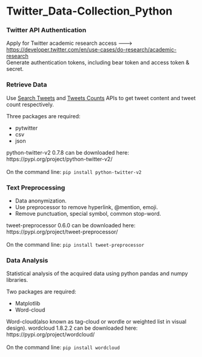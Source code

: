 # Twitter_Data-Collection_Python

### Twitter API Authentication
Apply for Twitter academic research access ---> https://developer.twitter.com/en/use-cases/do-research/academic-research</br>
Generate authentication tokens, including bear token and access token & secret. </br>

### Retrieve Data
Use [Search Tweets](https://github.com/YW-2022/Twitter_Data-Collection_Python/blob/master/Twitter_Data%20Collection_Python/tweets_content.py) and [Tweets Counts](https://github.com/YW-2022/Twitter_Data-Collection_Python/blob/master/Twitter_Data%20Collection_Python/count.py) APIs to get tweet content and tweet count respectively.

Three packages are required:
<ul>
  <li>pytwitter</li>
  <li>csv</li>
  <li>json</li>
</ul>
python-twitter-v2 0.7.8 can be downloaded here:
https://pypi.org/project/python-twitter-v2/
</br>
</br>
On the command line: <code>pip install python-twitter-v2</code>
</br>

### Text Preprocessing

<ul>
  <li>Data anonymization.</li>
  <li>Use preprocessor to remove hyperlink, @mention, emoji.</li>
  <li>Remove punctuation, special symbol, common stop-word.</li>
</ul>
tweet-preprocessor 0.6.0 can be downloaded here:
https://pypi.org/project/tweet-preprocessor/
</br>
</br>
On the command line: <code>pip install tweet-preprocessor</code>
</br>

### Data Analysis
Statistical analysis of the acquired data using python pandas and numpy libraries.

Two packages are required:
<ul>
  <li>Matplotlib</li>
  <li>Word-cloud</li>
</ul>
Word-cloud(also known as tag-cloud or wordle or weighted list in visual design). wordcloud 1.8.2.2 can be downloaded here:
https://pypi.org/project/wordcloud/
</br>
</br>
On the command line: <code>pip install wordcloud</code>

